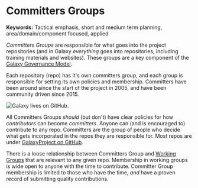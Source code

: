 # Committers Groups

**Keywords:** Tactical emphasis, short and medium term planning, area/domain/component focused, applied

*Committers Groups* are responsible for what goes into the project repositories (and in Galaxy *everything* goes into repositories,
including training materials and websites).  These groups are a key component of the [Galaxy Governance Model](/community/governance/).

Each repository (repo) has it's own committers group, and each group is responsible for setting its own policies and membership.
Committers have been around since the start of the project in 2005, and have been community driven since 2015.

<img class="float-right img-responsive" style="max-width: 15rem;" src="/images/logos/github-logo-w-text.png" alt="Galaxy lives on GitHub." />

All Committers Groups *should* (but don't) have clear policies for how *contributors* can become *committers*.  Anyone can (and is encouraged to)
contribute to any repo.  Committers are the group of people who decide what gets incorporated in the repos they are responsible for.
Most repos are under [GalaxyProject on GitHub](https://github.com/galaxyproject/).

There is a loose relationship between Committers Group and [Working Groups](/community/wg/) that are relevant to any given repo.
Membership in working groups is wide open to anyone with the time to contribute. Committer Group membership is limited to those who have the time,
_and_ have a proven record of submitting quality contributions.
